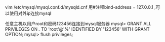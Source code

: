 vim /etc/mysql/mysql.conf.d/mysqld.cnf 
用#注释bind-address = 127.0.0.1 ,可以使用对外ip连接mysql

任意主机以用户root和密码123456连接到mysql服务器
mysql> GRANT ALL PRIVILEGES ON *.* TO 'root'@'%' IDENTIFIED BY '123456' WITH GRANT OPTION;
mysql> flush privileges;
